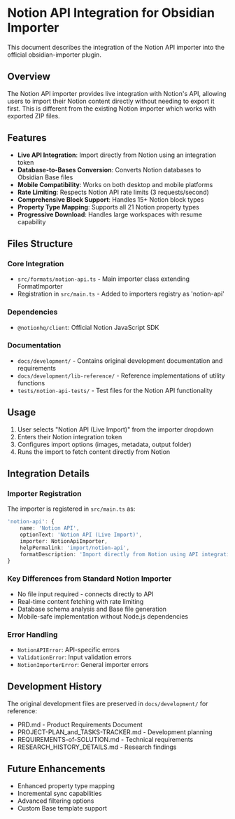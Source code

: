 # Notion API Integration for Obsidian Importer

This document describes the integration of the Notion API importer into the official obsidian-importer plugin.

## Overview

The Notion API importer provides live integration with Notion's API, allowing users to import their Notion content directly without needing to export it first. This is different from the existing Notion importer which works with exported ZIP files.

## Features

- **Live API Integration**: Import directly from Notion using an integration token
- **Database-to-Bases Conversion**: Converts Notion databases to Obsidian Base files
- **Mobile Compatibility**: Works on both desktop and mobile platforms
- **Rate Limiting**: Respects Notion API rate limits (3 requests/second)
- **Comprehensive Block Support**: Handles 15+ Notion block types
- **Property Type Mapping**: Supports all 21 Notion property types
- **Progressive Download**: Handles large workspaces with resume capability

## Files Structure

### Core Integration
- `src/formats/notion-api.ts` - Main importer class extending FormatImporter
- Registration in `src/main.ts` - Added to importers registry as 'notion-api'

### Dependencies
- `@notionhq/client`: Official Notion JavaScript SDK

### Documentation
- `docs/development/` - Contains original development documentation and requirements
- `docs/development/lib-reference/` - Reference implementations of utility functions
- `tests/notion-api-tests/` - Test files for the Notion API functionality

## Usage

1. User selects "Notion API (Live Import)" from the importer dropdown
2. Enters their Notion integration token
3. Configures import options (images, metadata, output folder)
4. Runs the import to fetch content directly from Notion

## Integration Details

### Importer Registration
The importer is registered in `src/main.ts` as:

```typescript
'notion-api': {
    name: 'Notion API',
    optionText: 'Notion API (Live Import)',
    importer: NotionApiImporter,
    helpPermalink: 'import/notion-api',
    formatDescription: 'Import directly from Notion using API integration token.',
}
```

### Key Differences from Standard Notion Importer
- No file input required - connects directly to API
- Real-time content fetching with rate limiting
- Database schema analysis and Base file generation
- Mobile-safe implementation without Node.js dependencies

### Error Handling
- `NotionAPIError`: API-specific errors
- `ValidationError`: Input validation errors
- `NotionImporterError`: General importer errors

## Development History

The original development files are preserved in `docs/development/` for reference:
- PRD.md - Product Requirements Document
- PROJECT-PLAN_and_TASKS-TRACKER.md - Development planning
- REQUIREMENTS-of-SOLUTION.md - Technical requirements
- RESEARCH_HISTORY_DETAILS.md - Research findings

## Future Enhancements

- Enhanced property type mapping
- Incremental sync capabilities
- Advanced filtering options
- Custom Base template support